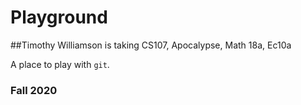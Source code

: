 # Playground

##Timothy Williamson is taking CS107, Apocalypse, Math 18a, Ec10a

A place to play with `git`.

### Fall 2020
